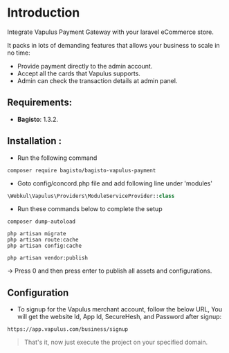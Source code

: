 # Introduction

Integrate Vapulus Payment Gateway with your laravel eCommerce store.

It packs in lots of demanding features that allows your business to scale in no time:

- Provide payment directly to the admin account.
- Accept all the cards that Vapulus supports.
- Admin can check the transaction details at admin panel.

## Requirements:

- **Bagisto**: 1.3.2.

## Installation :
- Run the following command
```
composer require bagisto/bagisto-vapulus-payment
```

- Goto config/concord.php file and add following line under 'modules'
```php
\Webkul\Vapulus\Providers\ModuleServiceProvider::class
```

- Run these commands below to complete the setup
```
composer dump-autoload
```

```
php artisan migrate
php artisan route:cache
php artisan config:cache
```

```
php artisan vendor:publish
```
-> Press 0 and then press enter to publish all assets and configurations.

## Configuration
- To signup for the Vapulus merchant account, follow the below URL, You will get the website Id, App Id, SecureHesh, and Password after signup:

```
https://app.vapulus.com/business/signup
```
> That's it, now just execute the project on your specified domain.
